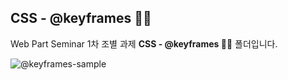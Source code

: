 ## CSS - @keyframes 🤹‍♀️

Web Part Seminar 1차 조별 과제 <b>CSS - @keyframes 🤹‍♀️</b> 폴더입니다.

![@keyframes-sample](https://media.vlpt.us/images/mnz/post/6c6aacd2-ee66-4709-abb4-ef932658e58b/%EB%85%B9%ED%99%94_2021_04_07_02_22_18_10.gif)
